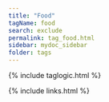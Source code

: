 ```yaml
---
title: "Food"
tagName: food 
search: exclude
permalink: tag_food.html
sidebar: mydoc_sidebar
folder: tags
---
```


{% include taglogic.html %}

{% include links.html %}
